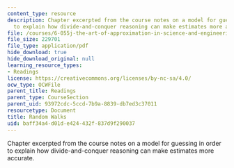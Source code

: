 ```yaml
---
content_type: resource
description: Chapter excerpted from the course notes on a model for guessing in order
  to explain how divide-and-conquer reasoning can make estimates more accurate.
file: /courses/6-055j-the-art-of-approximation-in-science-and-engineering-spring-2008/baff34a4d01de424432f837d9f290037_feb13.pdf
file_size: 229701
file_type: application/pdf
hide_download: true
hide_download_original: null
learning_resource_types:
- Readings
license: https://creativecommons.org/licenses/by-nc-sa/4.0/
ocw_type: OCWFile
parent_title: Readings
parent_type: CourseSection
parent_uid: 93972cdc-5ccd-7b9a-8839-db7ed3c37011
resourcetype: Document
title: Random Walks
uid: baff34a4-d01d-e424-432f-837d9f290037
---
```

Chapter excerpted from the course notes on a model for guessing in order to explain how divide-and-conquer reasoning can make estimates more accurate.
